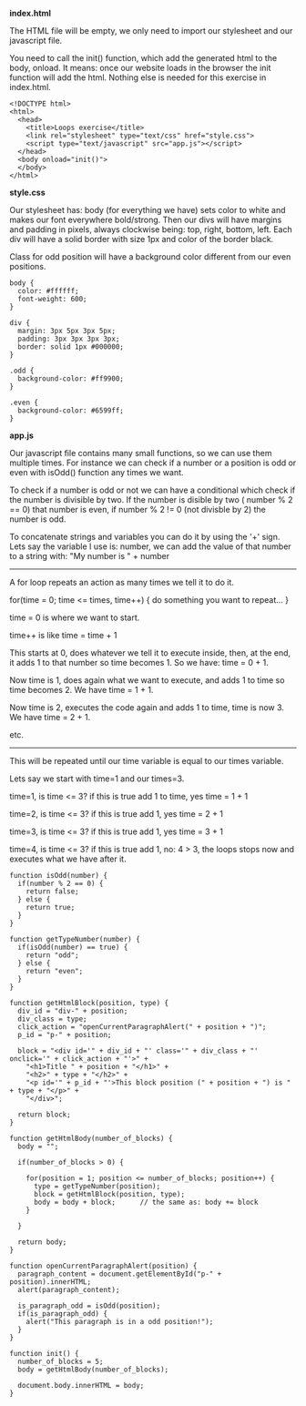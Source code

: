 **index.html**

The HTML file will be empty, we only need to import our stylesheet and our javascript file.

You need to call the init() function, which add the generated html to the body, onload. It means: once our website loads in the browser the init function will add the html. Nothing else is needed for this exercise in index.html.

    <!DOCTYPE html>
    <html>
      <head>
        <title>Loops exercise</title>
        <link rel="stylesheet" type="text/css" href="style.css">
        <script type="text/javascript" src="app.js"></script>
      </head>
      <body onload="init()">
      </body>
    </html>

**style.css**

Our stylesheet has: body (for everything we have) sets color to white and makes our font everywhere bold/strong. Then our divs will have margins and padding in pixels, always clockwise being: top, right, bottom, left. Each div will have a solid border with size 1px and color of the border black.

Class for odd position will have a background color different from our even positions.

    body {
      color: #ffffff;
      font-weight: 600;
    }
    
    div {
      margin: 3px 5px 3px 5px;
      padding: 3px 3px 3px 3px;
      border: solid 1px #000000;
    }
    
    .odd {
      background-color: #ff9900;
    }
    
    .even {
      background-color: #6599ff;
    }

**app.js**

Our javascript file contains many small functions, so we can use them multiple times. For instance we can check if a number or a position is odd or even with isOdd() function any times we want.

To check if a number is odd or not we can have a conditional which check if the number is divisible by two. If the number is disible by two ( number % 2 == 0) that number is even, if number % 2 != 0 (not divisble by 2) the number is odd.

To concatenate strings and variables you can do it by using the '+' sign. Lets say the variable I use is: number, we can add the value of that number to a string with: "My number is " + number

---

A for loop repeats an action as many times we tell it to do it. 

   for(time = 0; time <= times, time++) {
     do something you want to repeat...
   }

time = 0 is where we want to start.

time++ is like time = time + 1

This starts at 0, does whatever we tell it to execute inside, then, at the end, it adds 1 to that number so time becomes 1. So we have: time = 0 + 1.

Now time is 1, does again what we want to execute, and adds 1 to time so time becomes 2. We have time = 1 + 1.

Now time is 2, executes the code again and adds 1 to time, time is now 3. We have time = 2 + 1.

etc.

---

This will be repeated until our time variable is equal to our times variable.

Lets say we start with time=1 and our times=3.

time=1, is time <= 3? if this is true add 1 to time, yes time = 1 + 1

time=2, is time <= 3? if this is true add 1, yes time = 2 + 1

time=3, is time <= 3? if this is true add 1, yes time = 3 + 1

time=4, is time <= 3? if this is true add 1, no: 4 > 3, the loops stops now and executes what we have after it.


    function isOdd(number) {
      if(number % 2 == 0) {
        return false;
      } else {
        return true;
      }
    }
    
    function getTypeNumber(number) {
      if(isOdd(number) == true) {
        return "odd";
      } else {
        return "even";
      }
    }
    
    function getHtmlBlock(position, type) {
      div_id = "div-" + position;
      div_class = type;
      click_action = "openCurrentParagraphAlert(" + position + ")";
      p_id = "p-" + position;
      
      block = "<div id='" + div_id + "' class='" + div_class + "' onclick='" + click_action + "'>" +
        "<h1>Title " + position + "</h1>" +
        "<h2>" + type + "</h2>" +
        "<p id='" + p_id + "'>This block position (" + position + ") is " + type + "</p>" +
        "</div>";
      
      return block;
    }
    
    function getHtmlBody(number_of_blocks) {
      body = "";
      
      if(number_of_blocks > 0) {
      
        for(position = 1; position <= number_of_blocks; position++) {
          type = getTypeNumber(position);
          block = getHtmlBlock(position, type);
          body = body + block;      // the same as: body += block
        }
    
      }
      
      return body;
    }
    
    function openCurrentParagraphAlert(position) {
      paragraph_content = document.getElementById("p-" + position).innerHTML;
      alert(paragraph_content);
    
      is_paragraph_odd = isOdd(position);
      if(is_paragraph_odd) {
        alert("This paragraph is in a odd position!");
      }
    }
    
    function init() {
      number_of_blocks = 5;
      body = getHtmlBody(number_of_blocks);

      document.body.innerHTML = body;
    }

